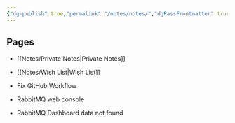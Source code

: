 ```yaml
---
{"dg-publish":true,"permalink":"/notes/notes/","dgPassFrontmatter":true}
---
```


## Pages

- [[Notes/Private Notes\|Private Notes]]
- [[Notes/Wish List\|Wish List]]



- Fix GitHub Workflow
- RabbitMQ web console
- RabbitMQ Dashboard data not found
